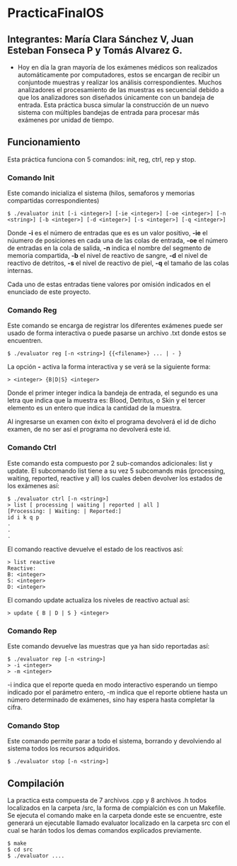 # PracticaFinalOS
## Integrantes: María Clara Sánchez V, Juan Esteban Fonseca P y Tomás Alvarez G.

* Hoy en día la gran mayoría de los exámenes médicos son realizados automáticamente por computadores, estos se encargan de recibir un conjuntode muestras y realizar los análisis correspondientes. Muchos analizadores el procesamiento de las muestras es secuencial debido a que los analizadores son diseñados únicamente con un bandeja de entrada. Esta práctica busca simular la construcción de un nuevo sistema con múltiples bandejas de entrada para procesar más exámenes por unidad de tiempo.
## Funcionamiento
Esta práctica funciona con 5 comandos: init, reg, ctrl, rep y stop.
### Comando Init
Este comando inicializa el sistema (hilos, semaforos y memorias compartidas correspondientes)
````
$ ./evaluator init [-i <integer>] [-ie <integer>] [-oe <integer>] [-n <string>] [-b <integer>] [-d <integer>] [-s <integer>] [-q <integer>] 
````
Donde **-i** es el número de entradas que es es un valor positivo, **-ie** el núumero de posiciones en cada una de las colas de entrada, **-oe** el número de entradas en la cola de salida, **-n** indica el nombre del segmento de memoria compartida, **-b** el nivel de reactivo de sangre, **-d** el nivel de reactivo de detritos, **-s** el nivel de reactivo de piel, **-q** el tamaño de las colas internas.

Cada uno de estas entradas tiene valores por omisión indicados en el enunciado de este proyecto. 

### Comando Reg
Este comando se encarga de registrar los diferentes exámenes puede ser usado de forma interactiva o puede pasarse un archivo .txt donde estos se encuentren.
````
$ ./evaluator reg [-n <string>] {{<filename>} ... | - }
````
La opción **-** activa la forma interactiva y se verá se la siguiente forma:
````
> <integer> {B|D|S} <integer>
````
Donde el primer integer indica la bandeja de entrada, el segundo es una letra que indica que la muestra es: Blood, Detritus, o Skin y el
tercer elemento es un entero que indica la cantidad de la muestra. 

Al ingresarse un examen con éxito el programa devolverá el id de dicho examen, de no ser así el programa no devolverá este id.

### Comando Ctrl
Este comando esta compuesto por 2 sub-comandos adicionales: list y update. El subcomando list tiene a su vez 5 subcomands más (processing, waiting, reported, reactive y all) los cuales deben devolver los estados de los exámenes así: 
````
$ ./evaluator ctrl [-n <string>]
> list [ processing | waiting | reported | all ]
[Processing: | Waiting: | Reported:]
id i k q p 
.
.
.
````
El comando reactive devuelve el estado de los reactivos así:
````
> list reactive
Reactive:
B: <integer>
S: <integer>
D: <integer>
````
El comando update actualiza los niveles de reactivo actual así:
````
> update { B | D | S } <integer>
````
### Comando Rep
Este comando devuelve las muestras que ya han sido reportadas así:
````
$ ./evaluator rep [-n <string>]
> -i <integer>
> -m <integer>
````
-i indica que el reporte queda en modo interactivo esperando un tiempo indicado por el parámetro entero, -m indica que el reporte obtiene hasta un número determinado de exámenes, sino hay espera hasta completar la cifra.

### Comando Stop
Este comando permite parar a todo el sistema, borrando y devolviendo al sistema todos los recursos adquiridos.
````
$ ./evaluator stop [-n <string>]
````
## Compilación
La practica esta compuesta de 7 archivos .cpp y 8 archivos .h todos localizados en la carpeta /src, la forma de compialción es con un Makefile. Se ejecuta el comando make en la carpeta donde este se encuentre, este generará un ejecutable llamado evaluator localizado en la carpeta src con el cual se harán todos los demas comandos explicados previamente.
````
$ make
$ cd src
$ ./evaluator ....
````
